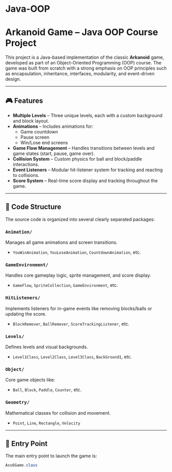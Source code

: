 # Java-OOP
# Arkanoid Game – Java OOP Course Project

This project is a Java-based implementation of the classic **Arkanoid** game, developed as part of an Object-Oriented Programming (OOP) course. The game was built from scratch with a strong emphasis on OOP principles such as encapsulation, inheritance, interfaces, modularity, and event-driven design.

---

## 🎮 Features

- **Multiple Levels** – Three unique levels, each with a custom background and block layout.
- **Animations** – Includes animations for:
  - Game countdown
  - Pause screen
  - Win/Lose end screens
- **Game Flow Management** – Handles transitions between levels and game states (start, pause, game over).
- **Collision System** – Custom physics for ball and block/paddle interactions.
- **Event Listeners** – Modular hit-listener system for tracking and reacting to collisions.
- **Score System** – Real-time score display and tracking throughout the game.

---

## 🧱 Code Structure

The source code is organized into several clearly separated packages:

### `Animation/`
Manages all game animations and screen transitions.
- `YouWinAnimation`, `YouLoseAnimation`, `CountdownAnimation`, etc.

### `GameEnvironment/`
Handles core gameplay logic, sprite management, and score display.
- `GameFlow`, `SpriteCollection`, `GameEnvironment`, etc.

### `HitListeners/`
Implements listeners for in-game events like removing blocks/balls or updating the score.
- `BlockRemover`, `BallRemover`, `ScoreTrackingListener`, etc.

### `Levels/`
Defines levels and visual backgrounds.
- `Level1Class`, `Level2Class`, `Level3Class`, `BackGround1`, etc.

### `Object/`
Core game objects like:
- `Ball`, `Block`, `Paddle`, `Counter`, etc.

### `Geometry/`
Mathematical classes for collision and movement.
- `Point`, `Line`, `Rectangle`, `Velocity`

---

## 🚀 Entry Point

The main entry point to launch the game is:
```java
Ass6Game.class

